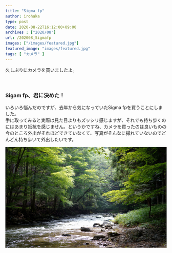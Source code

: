 ```yaml
---
title: "Sigma fp"
author: irohaka
type: post
date: 2020-08-22T16:12:00+09:00
archives : ["2020/08"]
url: /202008_Sigmafp
images: ["/images/featured.jpg"]
featured_image: "images/featured.jpg"
tags: [ "カメラ" ]
---
```


久しぶりにカメラを買いましたよ。  
<!--more-->
　  

### Sigam fp、君に決めた！
いろいろ悩んだのですが、去年から気になっていたSigma fpを買うことにしました。  
手に取ってみると実際は見た目よりもズッシリ感じますが、それでも持ち歩くのにはあまり抵抗を感じません。というかですね、カメラを買ったのは良いものの今のところ外出がそれほどできていなくて、写真がそんなに撮れていないのでどんどん持ち歩いて外出したいです。  

![山で涼みに行った時にかろうじて撮った写真](images/2020-0822-SDIM0053.jpg)  

